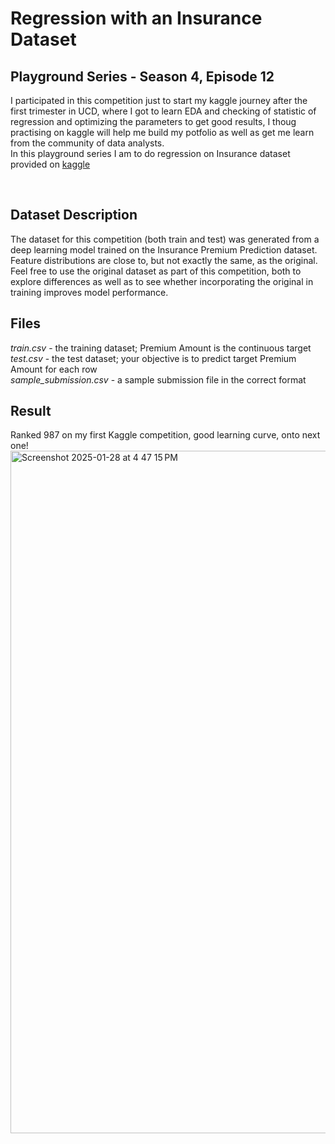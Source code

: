 # Regression with an Insurance Dataset
## Playground Series - Season 4, Episode 12

I participated in this competition just to start my kaggle journey after the first trimester in UCD, where I got to learn EDA and checking of statistic of regression and optimizing the parameters to get good results, I thoug practising on kaggle will help me build my potfolio as well as get me learn from the community of data analysts.
<br>
In this playground series I am to do regression on Insurance dataset provided on [kaggle](https://www.kaggle.com/competitions/playground-series-s4e12/data) 

<br>

## Dataset Description
The dataset for this competition (both train and test) was generated from a deep learning model trained on the Insurance Premium Prediction dataset. Feature distributions are close to, but not exactly the same, as the original. Feel free to use the original dataset as part of this competition, both to explore differences as well as to see whether incorporating the original in training improves model performance.

## Files
*train.csv* - the training dataset; Premium Amount is the continuous target<br>
*test.csv* - the test dataset; your objective is to predict target Premium Amount for each row<br>
*sample_submission.csv* - a sample submission file in the correct format<br>

## Result
Ranked 987 on my first Kaggle competition, good learning curve, onto next one!
<img width="1092" alt="Screenshot 2025-01-28 at 4 47 15 PM" src="https://github.com/user-attachments/assets/d4cd9fa4-7fca-427f-9781-5df6b50a205f" />
